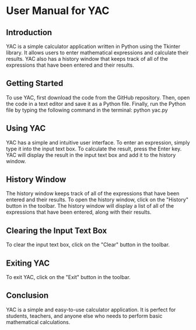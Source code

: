 # User Manual for YAC

## Introduction
YAC is a simple calculator application written in Python using the Tkinter library. It allows users to enter mathematical expressions and calculate their results. YAC also has a history window that keeps track of all of the expressions that have been entered and their results.
## Getting Started
To use YAC, first download the code from the GitHub repository. Then, open the code in a text editor and save it as a Python file. Finally, run the Python file by typing the following command in the terminal:
python yac.py
## Using YAC
YAC has a simple and intuitive user interface. To enter an expression, simply type it into the input text box. To calculate the result, press the Enter key. YAC will display the result in the input text box and add it to the history window.
## History Window
The history window keeps track of all of the expressions that have been entered and their results. To open the history window, click on the "History" button in the toolbar. The history window will display a list of all of the expressions that have been entered, along with their results.
## Clearing the Input Text Box
To clear the input text box, click on the "Clear" button in the toolbar.
## Exiting YAC
To exit YAC, click on the "Exit" button in the toolbar.
## Conclusion
YAC is a simple and easy-to-use calculator application. It is perfect for students, teachers, and anyone else who needs to perform basic mathematical calculations.

